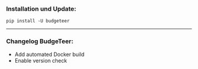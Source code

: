 ### Installation und Update:

`pip install -U budgeteer`

---

### Changelog BudgeTeer:
- Add automated Docker build
- Enable version check